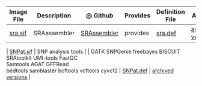 | Image File | Description | @ Github | Provides | Definition File | Archive | 
| --- | --- | --- | --- | --- | --- |
| [sra.sif](https://brendelgroup.org/SingularityHub/sra.sif) | SRAassembler | [SRAssembler](https://github.com/brendelgroup/SRAssembler) |  provides | [sra.def](https://brendelgroup.org/SingularityHub/sra.def) | [archived versions](https://brendelgroup.org/SingularityHub/sra-archive/) |

| [SNPat.sif](https://brendelgroup.org/SingularityHub/SNPat.sif) | SNP analysis tools | |  GATK SNPGenie freebayes BISCUIT<br> SRAtoolkit UMI-tools FastQC<br> Samtools AGAT GFFRead<br> bedtools samblaster bcftools vcftools cyvcf2 | [SNPat.def](https://brendelgroup.org/SingularityHub/SNPat.def) | [archived versions](https://brendelgroup.org/SingularityHub/SNPat-archive/) |

